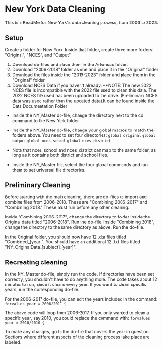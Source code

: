 
# New York Data Cleaning

This is a ReadMe for New York's data cleaning process, from 2006 to 2023.


## Setup
Create a folder for New York. Inside that folder, create three more folders: 
"Original", "NCES", and "Output"

1. Download do-files and place them in the Arkansas folder.
2. Download "2006-2018" folder as one and place it in the "Original" folder
3. Download the files inside the "2019-2023" folder and place them in the "Original" folder
4. Download NCES Data if you haven't already. **NOTE: The new 2022 NCES file is incompatible with the 2022 file used to clean this data. The 2022 NCES file used has been uploaded to the drive. (Preliminary NCES data was used rather than the updated data).It can be found inside the Data Documentation Folder


- Inside the NY_Master do-file, change the directory next to the cd command to the New York folder
- Inside the NY_Master do-file, change your global macros to match the folders above. You need to set four directories:
`global original`
`global output` 
`global nces_school` 
`global nces_district`

- Note that nces_school and nces_district can map to the same folder, as long as it contains both district and school files.

- Inside the NY_Master file, select the four global commands and run them to set universal file directories.

## Preliminary Cleaning
Before starting with the main cleaning, there are do-files to import and combine files from 2006-2018. These are "Combining 2006-2017" and "Combining 2018." These must run before any other cleaning.

Inside "Combining 2006-2017", change the directory to folder inside the Original data titled "2006-2018". Run the do-file.
Inside "Combining 2018", change the directory to the same directory as above. Run the do-file.

In the Original folder, you should now have 12 .dta files titled "Combined_[year]". You should have an additional 12 .txt files titled "NY_OriginalData_[subject]_[year]".

## Recreating cleaning
In the NY_Master do-file, simply run the code. If directories have been set correctly, you shouldn't have to do anything more. The code takes about 12 minutes to run, since it cleans every year. If you want to clean specific years, run the corresponding do-file. 

For the 2006-2017 do-file, you can edit the years included in the command:
`forvalues year = 2006/2017 {`

The above code will loop from 2006-2017. If you only wanted to clean a specific year, say 2010, you could replace the command with:
`forvalues year = 2010/2010 {`


To make any changes, go to the do-file that covers the year in question. Sections where different aspects of the cleaning process take place are labeled.








